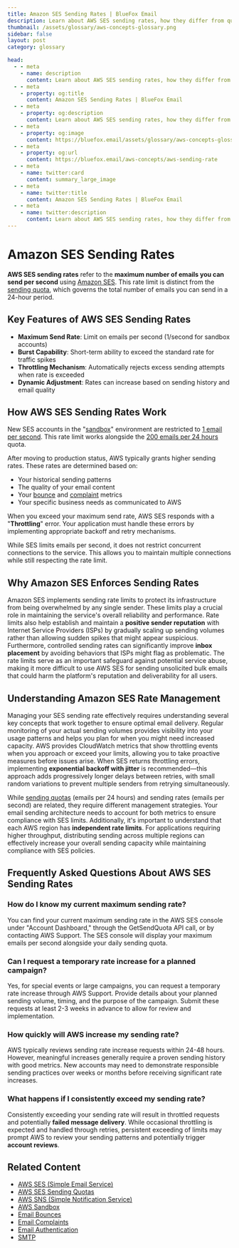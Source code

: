 ```yaml
---
title: Amazon SES Sending Rates | BlueFox Email
description: Learn about AWS SES sending rates, how they differ from quotas, factors that influence them, and best practices for optimal email delivery.
thumbnail: /assets/glossary/aws-concepts-glossary.png
sidebar: false
layout: post
category: glossary

head:
  - - meta
    - name: description
      content: Learn about AWS SES sending rates, how they differ from quotas, factors that influence them, and best practices for optimal email delivery.
  - - meta
    - property: og:title
      content: Amazon SES Sending Rates | BlueFox Email
  - - meta
    - property: og:description
      content: Learn about AWS SES sending rates, how they differ from quotas, factors that influence them, and best practices for optimal email delivery.
  - - meta
    - property: og:image
      content: https://bluefox.email/assets/glossary/aws-concepts-glossary.png
  - - meta
    - property: og:url
      content: https://bluefox.email/aws-concepts/aws-sending-rate
  - - meta
    - name: twitter:card
      content: summary_large_image
  - - meta
    - name: twitter:title
      content: Amazon SES Sending Rates | BlueFox Email
  - - meta
    - name: twitter:description
      content: Learn about AWS SES sending rates, how they differ from quotas, factors that influence them, and best practices for optimal email delivery.
---
```


# Amazon SES Sending Rates

**AWS SES sending rates** refer to the **maximum number of emails you can send per second** using [Amazon SES](/aws-concepts/aws-ses). This rate limit is distinct from the [sending quota](/aws-concepts/aws-sending-quota), which governs the total number of emails you can send in a 24-hour period.

## Key Features of AWS SES Sending Rates

- **Maximum Send Rate**: Limit on emails per second (1/second for sandbox accounts)
- **Burst Capability**: Short-term ability to exceed the standard rate for traffic spikes
- **Throttling Mechanism**: Automatically rejects excess sending attempts when rate is exceeded
- **Dynamic Adjustment**: Rates can increase based on sending history and email quality

## How AWS SES Sending Rates Work

New SES accounts in the "[sandbox](/aws-concepts/aws-sandbox)" environment are restricted to [1 email per second](https://docs.aws.amazon.com/ses/latest/dg/manage-sending-quotas.html). This rate limit works alongside the [200 emails per 24 hours](https://docs.aws.amazon.com/ses/latest/dg/request-production-access.html) quota.

After moving to production status, AWS typically grants higher sending rates. These rates are determined based on:

- Your historical sending patterns
- The quality of your email content
- Your [bounce](/email-sending-concepts/bounce) and [complaint](/email-sending-concepts/email-complaints) metrics
- Your specific business needs as communicated to AWS

When you exceed your maximum send rate, AWS SES responds with a "**Throttling**" error. Your application must handle these errors by implementing appropriate backoff and retry mechanisms.

While SES limits emails per second, it does not restrict concurrent connections to the service. This allows you to maintain multiple connections while still respecting the rate limit.

## Why Amazon SES Enforces Sending Rates

Amazon SES implements sending rate limits to protect its infrastructure from being overwhelmed by any single sender. These limits play a crucial role in maintaining the service's overall reliability and performance. Rate limits also help establish and maintain a **positive sender reputation** with Internet Service Providers (ISPs) by gradually scaling up sending volumes rather than allowing sudden spikes that might appear suspicious. Furthermore, controlled sending rates can significantly improve **inbox placement** by avoiding behaviors that ISPs might flag as problematic. The rate limits serve as an important safeguard against potential service abuse, making it more difficult to use AWS SES for sending unsolicited bulk emails that could harm the platform's reputation and deliverability for all users.

## Understanding Amazon SES Rate Management

Managing your SES sending rate effectively requires understanding several key concepts that work together to ensure optimal email delivery. Regular monitoring of your actual sending volumes provides visibility into your usage patterns and helps you plan for when you might need increased capacity. AWS provides CloudWatch metrics that show throttling events when you approach or exceed your limits, allowing you to take proactive measures before issues arise. When SES returns throttling errors, implementing **exponential backoff with jitter** is recommended—this approach adds progressively longer delays between retries, with small random variations to prevent multiple senders from retrying simultaneously.

While [sending quotas](/aws-concepts/aws-sending-quota) (emails per 24 hours) and sending rates (emails per second) are related, they require different management strategies. Your email sending architecture needs to account for both metrics to ensure compliance with SES limits. Additionally, it's important to understand that each AWS region has **independent rate limits**. For applications requiring higher throughput, distributing sending across multiple regions can effectively increase your overall sending capacity while maintaining compliance with SES policies.

## Frequently Asked Questions About AWS SES Sending Rates

### How do I know my current maximum sending rate?

You can find your current maximum sending rate in the AWS SES console under "Account Dashboard," through the GetSendQuota API call, or by contacting AWS Support. The SES console will display your maximum emails per second alongside your daily sending quota.

### Can I request a temporary rate increase for a planned campaign?

Yes, for special events or large campaigns, you can request a temporary rate increase through AWS Support. Provide details about your planned sending volume, timing, and the purpose of the campaign. Submit these requests at least 2-3 weeks in advance to allow for review and implementation.

### How quickly will AWS increase my sending rate?

AWS typically reviews sending rate increase requests within 24-48 hours. However, meaningful increases generally require a proven sending history with good metrics. New accounts may need to demonstrate responsible sending practices over weeks or months before receiving significant rate increases.

### What happens if I consistently exceed my sending rate?

Consistently exceeding your sending rate will result in throttled requests and potentially **failed message delivery**. While occasional throttling is expected and handled through retries, persistent exceeding of limits may prompt AWS to review your sending patterns and potentially trigger **account reviews**.

## Related Content

- [AWS SES (Simple Email Service)](/aws-concepts/aws-ses)
- [AWS SES Sending Quotas](/aws-concepts/aws-sending-quota)
- [AWS SNS (Simple Notification Service)](/aws-concepts/aws-sns)
- [AWS Sandbox](/aws-concepts/aws-sandbox)
- [Email Bounces](/email-sending-concepts/bounce)
- [Email Complaints](/email-sending-concepts/email-complaints)
- [Email Authentication](/email-sending-concepts/email-authentication)
- [SMTP](/email-sending-concepts/smtp)

<GlossaryCTA />
